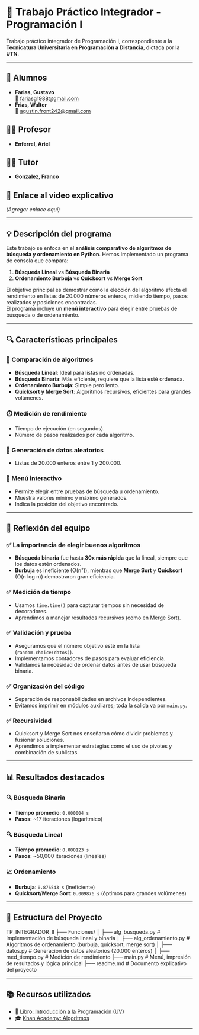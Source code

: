 # 🧩 Trabajo Práctico Integrador - Programación I

Trabajo práctico integrador de Programación I, correspondiente a la **Tecnicatura Universitaria en Programación a Distancia**, dictada por la **UTN**.

---

## 👥 Alumnos

- **Farias, Gustavo**  
  📧 fariasg1988@gmail.com  
- **Frias, Walter**  
  📧 agustin.front242@gmail.com  

## 👨‍🏫 Profesor
- **Enferrel, Ariel**

## 🧑‍🏫 Tutor
- **Gonzalez, Franco**

## 🎥 Enlace al video explicativo
_(Agregar enlace aquí)_

---

## 💡 Descripción del programa

Este trabajo se enfoca en el **análisis comparativo de algoritmos de búsqueda y ordenamiento en Python**. Hemos implementado un programa de consola que compara:

1. **Búsqueda Lineal** vs **Búsqueda Binaria**  
2. **Ordenamiento Burbuja** vs **Quicksort** vs **Merge Sort**

El objetivo principal es demostrar cómo la elección del algoritmo afecta el rendimiento en listas de 20.000 números enteros, midiendo tiempo, pasos realizados y posiciones encontradas.  
El programa incluye un **menú interactivo** para elegir entre pruebas de búsqueda o de ordenamiento.

---

## 🔍 Características principales

### 🔎 Comparación de algoritmos

- **Búsqueda Lineal**: Ideal para listas no ordenadas.  
- **Búsqueda Binaria**: Más eficiente, requiere que la lista esté ordenada.  
- **Ordenamiento Burbuja**: Simple pero lento.  
- **Quicksort y Merge Sort**: Algoritmos recursivos, eficientes para grandes volúmenes.

### ⏱️ Medición de rendimiento

- Tiempo de ejecución (en segundos).  
- Número de pasos realizados por cada algoritmo.

### 🔢 Generación de datos aleatorios

- Listas de 20.000 enteros entre 1 y 200.000.

### 🧭 Menú interactivo

- Permite elegir entre pruebas de búsqueda u ordenamiento.  
- Muestra valores mínimo y máximo generados.  
- Indica la posición del objetivo encontrado.

---

## 🧠 Reflexión del equipo

### ✅ La importancia de elegir buenos algoritmos

- **Búsqueda binaria** fue hasta **30x más rápida** que la lineal, siempre que los datos estén ordenados.  
- **Burbuja** es ineficiente (O(n²)), mientras que **Merge Sort** y **Quicksort** (O(n log n)) demostraron gran eficiencia.

### ✅ Medición de tiempo

- Usamos `time.time()` para capturar tiempos sin necesidad de decoradores.  
- Aprendimos a manejar resultados recursivos (como en Merge Sort).

### ✅ Validación y prueba

- Aseguramos que el número objetivo esté en la lista (`random.choice(datos)`).  
- Implementamos contadores de pasos para evaluar eficiencia.  
- Validamos la necesidad de ordenar datos antes de usar búsqueda binaria.

### ✅ Organización del código

- Separación de responsabilidades en archivos independientes.  
- Evitamos imprimir en módulos auxiliares; toda la salida va por `main.py`.

### ✅ Recursividad

- Quicksort y Merge Sort nos enseñaron cómo dividir problemas y fusionar soluciones.  
- Aprendimos a implementar estrategias como el uso de pivotes y combinación de sublistas.

---

## 📊 Resultados destacados

### 🔍 Búsqueda Binaria

- **Tiempo promedio**: `0.000004 s`  
- **Pasos**: ~17 iteraciones (logarítmico)

### 🔍 Búsqueda Lineal

- **Tiempo promedio**: `0.000123 s`  
- **Pasos**: ~50,000 iteraciones (lineales)

### 📈 Ordenamiento

- **Burbuja**: `0.876543 s` (ineficiente)  
- **Quicksort/Merge Sort**: `0.009876 s` (óptimos para grandes volúmenes)

---

## 📁 Estructura del Proyecto

TP_INTEGRADOR_II
├── Funciones/
│ ├── alg_busqueda.py # Implementación de búsqueda lineal y binaria
│ ├── alg_ordenamiento.py # Algoritmos de ordenamiento (burbuja, quicksort, merge sort)
│ ├── datos.py # Generación de datos aleatorios (20.000 enteros)
│ ├── med_tiempo.py # Medición de rendimiento
├── main.py # Menú, impresión de resultados y lógica principal
├── readme.md # Documento explicativo del proyecto


---

## 📚 Recursos utilizados

- 📘 [Libro: Introducción a la Programación (UV)](https://www.uv.mx/personal/pmartinez/files/2021/03/Libro-completo-Introduccion-a-la-programacion.pdf)  
- 🎓 [Khan Academy: Algoritmos](https://es.khanacademy.org/computing/computer-science/algorithms)

---

